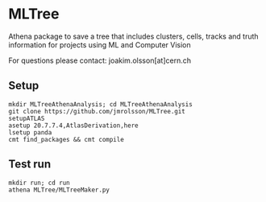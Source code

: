 # MLTree 
Athena package to save a tree that includes clusters, cells, tracks and truth information for projects using ML and Computer Vision

For questions please contact: joakim.olsson[at]cern.ch

## Setup

```
mkdir MLTreeAthenaAnalysis; cd MLTreeAthenaAnalysis
git clone https://github.com/jmrolsson/MLTree.git 
setupATLAS
asetup 20.7.7.4,AtlasDerivation,here
lsetup panda
cmt find_packages && cmt compile 
```

## Test run

```
mkdir run; cd run
athena MLTree/MLTreeMaker.py
```
